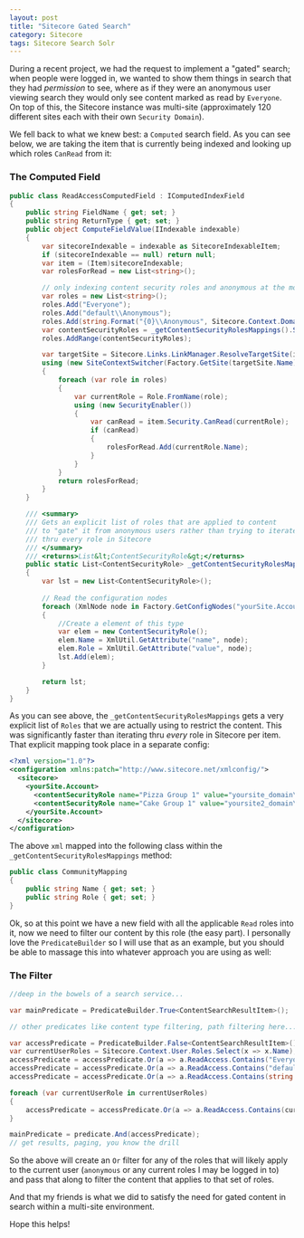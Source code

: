 ```yaml
---
layout: post
title: "Sitecore Gated Search"
category: Sitecore
tags: Sitecore Search Solr
---
```


During a recent project, we had the request to implement a "gated" search; when people were logged in, we wanted to show them things in search that they had _permission_ to see, where as if they were an anonymous user viewing search they would only see content marked as read by `Everyone`. On top of this, the Sitecore instance was multi-site (approximately 120 different sites each with their own `Security Domain`). 

We fell back to what we knew best: a `Computed` search field. As you can see below, we are taking the item that is currently being indexed and looking up which roles `CanRead` from it:

### The Computed Field ###
```csharp
public class ReadAccessComputedField : IComputedIndexField
{
    public string FieldName { get; set; }
    public string ReturnType { get; set; }
    public object ComputeFieldValue(IIndexable indexable)
    {
        var sitecoreIndexable = indexable as SitecoreIndexableItem;
        if (sitecoreIndexable == null) return null;
        var item = (Item)sitecoreIndexable;
        var rolesForRead = new List<string>();

        // only indexing content security roles and anonymous at the moment
        var roles = new List<string>();
        roles.Add("Everyone");
        roles.Add("default\\Anonymous");
        roles.Add(string.Format("{0}\\Anonymous", Sitecore.Context.Domain));
        var contentSecurityRoles = _getContentSecurityRolesMappings().Select(x => x.Role).ToList();
        roles.AddRange(contentSecurityRoles);

        var targetSite = Sitecore.Links.LinkManager.ResolveTargetSite(item);
        using (new SiteContextSwitcher(Factory.GetSite(targetSite.Name)))
        {
            foreach (var role in roles)
            {
                var currentRole = Role.FromName(role);
                using (new SecurityEnabler())
                {
                    var canRead = item.Security.CanRead(currentRole);
                    if (canRead)
                    {
                        rolesForRead.Add(currentRole.Name);
                    }
                }
            }
            return rolesForRead;
        }
    }

    /// <summary>
    /// Gets an explicit list of roles that are applied to content 
    /// to "gate" it from anonymous users rather than trying to iterate
    /// thru every role in Sitecore
    /// </summary>
    /// <returns>List&lt;ContentSecurityRole&gt;</returns>
    public static List<ContentSecurityRole> _getContentSecurityRolesMappings()
    {
        var lst = new List<ContentSecurityRole>();
    
        // Read the configuration nodes
        foreach (XmlNode node in Factory.GetConfigNodes("yourSite.Account/contentSecurityRole"))
        {
            //Create a element of this type
            var elem = new ContentSecurityRole();
            elem.Name = XmlUtil.GetAttribute("name", node);
            elem.Role = XmlUtil.GetAttribute("value", node);
            lst.Add(elem);
        }

        return lst;
    }
}
```

As you can see above, the `_getContentSecurityRolesMappings` gets a very explicit list of `Roles` that we are actually using to restrict the content. This was significantly faster than iterating thru _every_ role in Sitecore per item.  That explicit mapping took place in a separate config:

```xml
<?xml version="1.0"?>
<configuration xmlns:patch="http://www.sitecore.net/xmlconfig/">
  <sitecore>
    <yourSite.Account>
      <contentSecurityRole name="Pizza Group 1" value="yoursite_domain\Pizza_Role" />
      <contentSecurityRole name="Cake Group 1" value="yoursite2_domain\Cake_Role" />
    </yourSite.Account>
  </sitecore>
</configuration>
```

The above `xml` mapped into the following class within the `_getContentSecurityRolesMappings` method:

```csharp
public class CommunityMapping
{
    public string Name { get; set; }
    public string Role { get; set; }
}
```

Ok, so at this point we have a new field with all the applicable `Read` roles into it, now we need to filter our content by this role (the easy part). I personally love the `PredicateBuilder` so I will use that as an example, but you should be able to massage this into whatever approach you are using as well:

### The Filter ###
```csharp
//deep in the bowels of a search service...

var mainPredicate = PredicateBuilder.True<ContentSearchResultItem>();

// other predicates like content type filtering, path filtering here....

var accessPredicate = PredicateBuilder.False<ContentSearchResultItem>();
var currentUserRoles = Sitecore.Context.User.Roles.Select(x => x.Name);
accessPredicate = accessPredicate.Or(a => a.ReadAccess.Contains("Everyone"));
accessPredicate = accessPredicate.Or(a => a.ReadAccess.Contains("default\\Anonymous"));
accessPredicate = accessPredicate.Or(a => a.ReadAccess.Contains(string.Format("{0}\\Anonymous", Sitecore.Context.Domain)));

foreach (var currentUserRole in currentUserRoles)
{
    accessPredicate = accessPredicate.Or(a => a.ReadAccess.Contains(currentUserRole));
}

mainPredicate = predicate.And(accessPredicate);
// get results, paging, you know the drill
```

So the above will create an `Or` filter for any of the roles that will likely apply to the current user (`anonymous` or any current roles I may be logged in to) and pass that along to filter the content that applies to that set of roles.

And that my friends is what we did to satisfy the need for gated content in search within a multi-site environment.

Hope this helps!

